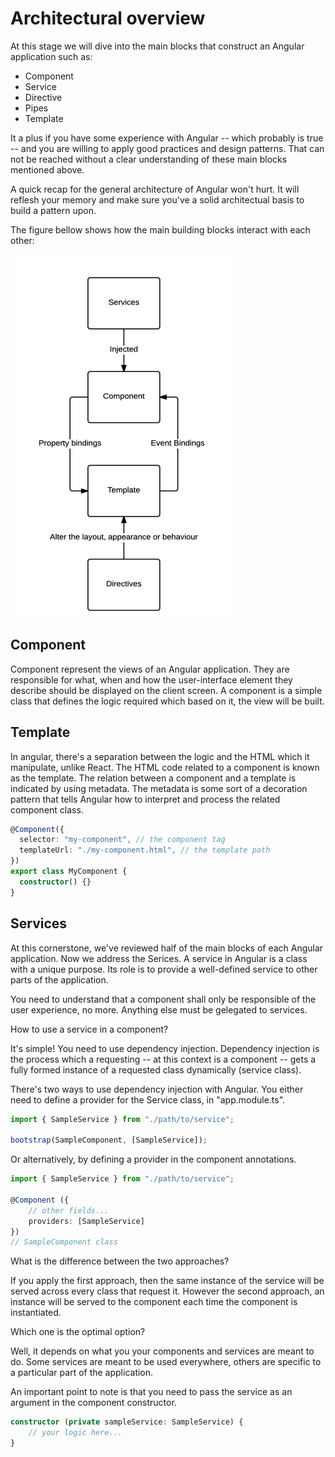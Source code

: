 # Architectural overview

At this stage we will dive into the main blocks that construct an Angular application such as:

- Component
- Service
- Directive
- Pipes
- Template

It a plus if you have some experience with Angular -- which probably is true -- and you are willing to apply good practices and design patterns. That can not be reached without a clear understanding of these main blocks mentioned above.

A quick recap for the general architecture of Angular won't hurt. It will reflesh your memory and make sure you've a solid architectual basis to build a pattern upon.

The figure bellow shows how the main building blocks interact with each other:

![High-level architecture](../figures/high-level-architecture.png)

## Component

Component represent the views of an Angular application. They are responsible for what, when and how the user-interface element they describe should be displayed on the client screen.
A component is a simple class that defines the logic required which based on it, the view will be built.

## Template

In angular, there's a separation between the logic and the HTML which it manipulate, unlike React.
The HTML code related to a component is known as the template.
The relation between a component and a template is indicated by using metadata.
The metadata is some sort of a decoration pattern that tells Angular how to interpret and process the related component class.

```typescript
@Component({
  selector: "my-component", // the component tag
  templateUrl: "./my-component.html", // the template path
})
export class MyComponent {
  constructor() {}
}
```

## Services

At this cornerstone, we've reviewed half of the main blocks of each Angular application. Now we address the Serices. A service in Angular is a class with a unique purpose. Its role is to provide a well-defined service to other parts of the application.

You need to understand that a component shall only be responsible of the user experience, no more. Anything else must be gelegated to services.

How to use a service in a component?

It's simple! You need to use dependency injection. Dependency injection is the process which a requesting -- at this context is a component -- gets a fully formed instance of a requested class dynamically (service class).

There's two ways to use dependency injection with Angular. You either need to define a provider for the Service class, in "app.module.ts".

```typescript
import { SampleService } from "./path/to/service";

bootstrap(SampleComponent, [SampleService]);
```

Or alternatively, by defining a provider in the component annotations.

```typescript
import { SampleService } from "./path/to/service";

@Component ({
    // other fields...
    providers: [SampleService]
})
// SampleComponent class
```

What is the difference between the two approaches?

If you apply the first approach, then the same instance of the service will be served across every class that request it.
However the second approach, an instance will be served to the component each time the component is instantiated.

Which one is the optimal option?

Well, it depends on what you your components and services are meant to do.
Some services are meant to be used everywhere, others are specific to a particular part of the application.

An important point to note is that you need to pass the service as an argument in the component constructor.

```typescript
constructor (private sampleService: SampleService) {
    // your logic here...
}
```
